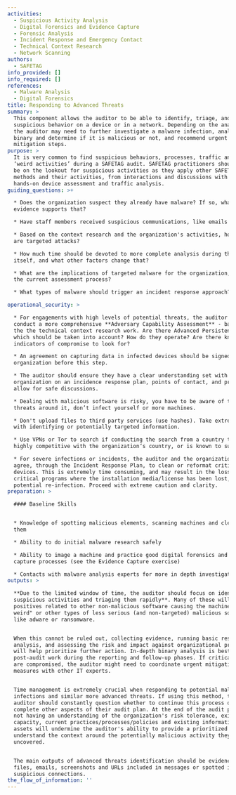 ```yaml
---
activities:
  - Suspicious Activity Analysis
  - Digital Forensics and Evidence Capture
  - Forensic Analysis
  - Incident Response and Emergency Contact
  - Technical Context Research
  - Network Scanning
authors:
  - SAFETAG
info_provided: []
info_required: []
references:
  - Malware Analysis
  - Digital Forensics
title: Responding to Advanced Threats
summary: >
  This component allows the auditor to be able to identify, triage, and analyze
  suspicious behavior on a device or in a network. Depending on the analysis,
  the auditor may need to further investigate a malware infection, analyze a
  binary and determine if it is malicious or not, and recommend urgent
  mitigation steps.
purpose: >
  It is very common to find suspicious behaviors, processes, traffic and other
  ‘weird activities’ during a SAFETAG audit. SAFETAG practitioners should always
  be on the lookout for suspicious activities as they apply other SAFETAG
  methods and their activities, from interactions and discussions with staff to
  hands-on device assessment and traffic analysis.
guiding_questions: >+

  * Does the organization suspect they already have malware? If so, what
  evidence supports that?

  * Have staff members received suspicious communications, like emails or IMs?

  * Based on the context research and the organization's activities, how likely
  are targeted attacks?

  * How much time should be devoted to more complete analysis during the audit
  itself, and what other factors change that?

  * What are the implications of targeted malware for the organization, and for
  the current assessment process?

  * What types of malware should trigger an incident response approach?

operational_security: >

  * For engagements with high levels of potential threats, the auditor should
  conduct a more comprehensive **Adversary Capability Assessment** - based on
  the the technical context research work. Are there Advanced Persistent Threats
  which should be taken into account? How do they operate? Are there known
  indicators of compromise to look for?

  * An agreement on capturing data in infected devices should be signed with the
  organization before this step.

  * The auditor should ensure they have a clear understanding set with the
  organization on an incidence response plan, points of contact, and process to
  allow for safe discussions.

  * Dealing with malicious software is risky, you have to be aware of the
  threats around it, don’t infect yourself or more machines.

  * Don't upload files to third party services (use hashes). Take extreme care
  with identifying or potentially targeted information.

  * Use VPNs or Tor to search if conducting the search from a country that is
  highly competitive with the organization’s country, or is known to surveil.

  * For severe infections or incidents, the auditor and the organization may
  agree, through the Incident Response Plan, to clean or reformat critical
  devices. This is extremely time consuming, and may result in the loss of data,
  critical programs where the installation media/license has been lost, and
  potential re-infection. Proceed with extreme caution and clarity.
preparation: >

  #### Baseline Skills


  * Knowledge of spotting malicious elements, scanning machines and cleaning
  them

  * Ability to do initial malware research safely

  * Ability to image a machine and practice good digital forensics and evidence
  capture processes (see the Evidence Capture exercise)

  * Contacts with malware analysis experts for more in depth investigation
outputs: >

  **Due to the limited window of time, the auditor should focus on identifying
  suspicious activities and triaging them rapidly**. Many of these will be false
  positives related to other non-malicious software causing the machine to "act
  weird" or other types of less serious (and non-targeted) malicious software
  like adware or ransomware.


  When this cannot be ruled out, collecting evidence, running basic research and
  analysis, and assessing the risk and impact against organizational priorities
  will help prioritize further action. In-depth binary analysis is best kept for
  post-audit work during the reporting and follow-up phases. If critical assets
  are compromised, the auditor might need to coordinate urgent mitigation
  measures with other IT experts.


  Time management is extremely crucial when responding to potential malware
  infections and similar more advanced threats. If using this method, the
  auditor should constantly question whether to continue this process or
  complete other aspects of their audit plan. At the end of the audit process,
  not having an understanding of the organization's risk tolerance, existing
  capacity, current practices/processes/policies and existing informational
  assets will undermine the auditor's ability to provide a prioritized report or
  understand the context around the potentially malicious activity they have
  uncovered.


  The main outputs of advanced threats identification should be evidence like
  files, emails, screenshots and URLs included in messages or spotted in
  suspicious connections.
the_flow_of_information: ''
---
```


